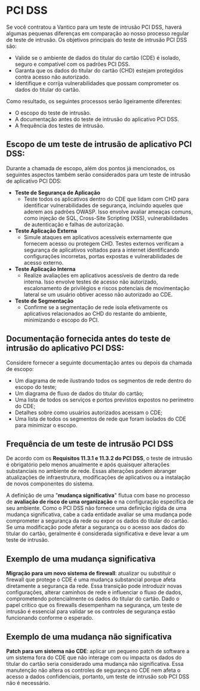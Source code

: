 # PCI DSS

Se você contratou a Vantico para um teste de intrusão PCI DSS, haverá algumas pequenas diferenças em comparação ao nosso processo regular de teste de intrusão. Os objetivos principais do teste de intrusão PCI DSS são:

* Valide se o ambiente de dados do titular do cartão (CDE) é isolado, seguro e compatível com os padrões PCI DSS.
* Garanta que os dados do titular do cartão (CHD) estejam protegidos contra acesso não autorizado.
* Identifique e corrija vulnerabilidades que possam comprometer os dados do titular do cartão.

Como resultado, os seguintes processos serão ligeiramente diferentes:

* O escopo do teste de intrusão.
* A documentação antes do teste de intrusão do aplicativo PCI DSS.
* A frequência dos testes de intrusão.



## Escopo de um teste de intrusão de aplicativo PCI DSS:

Durante a chamada de escopo, além dos pontos já mencionados, os seguintes aspectos também serão considerados para um teste de intrusão de aplicativo PCI DDS:

* **Teste de Segurança de Aplicação**
  * Teste todos os aplicativos dentro do CDE que lidam com CHD para identificar vulnerabilidades de segurança, incluindo aqueles que aderem aos padrões OWASP. Isso envolve avaliar ameaças comuns, como injeção de SQL, Cross-Site Scripting (XSS), vulnerabilidades de autenticação e falhas de autorização.
* **Teste Aplicação Externa**
  * Simule ataques em aplicativos acessíveis externamente que fornecem acesso ou protegem CHD. Testes externos verificam a segurança de aplicativos voltados para a internet identificando configurações incorretas, portas expostas e vulnerabilidades de acesso externo.
* **Teste Aplicação Interna**
  * Realize avaliações em aplicativos acessíveis de dentro da rede interna. Isso envolve testes de acesso não autorizado, escalonamento de privilégios e riscos potenciais de movimentação lateral se um usuário obtiver acesso não autorizado ao CDE.
* **Teste de Segmentação**
  * Confirme se a segmentação de rede isola efetivamente os aplicativos relacionados ao CHD do restante do ambiente, minimizando o escopo do PCI.



## Documentação fornecida antes do teste de intrusão do aplicativo PCI DSS:

Considere fornecer a seguinte documentação antes ou depois da chamada de escopo:

* Um diagrama de rede ilustrando todos os segmentos de rede dentro do escopo do teste;
* Um diagrama de fluxo de dados do titular do cartão;
* Uma lista de todos os serviços e portos previstos expostos no perímetro do CDE;
* Detalhes sobre como usuários autorizados acessam o CDE;
* Uma lista de todos os segmentos de rede que foram isolados do CDE para minimizar o escopo.



## Frequência de um teste de intrusão PCI DSS

De acordo com os **Requisitos 11.3.1 e 11.3.2 do PCI DSS**, o teste de intrusão é obrigatório pelo menos anualmente e após quaisquer alterações substanciais no ambiente de rede. Essas alterações podem abranger atualizações de infraestrutura, modificações de aplicativos ou a instalação de novos componentes do sistema.

A definição de uma "**mudança significativa**" flutua com base no processo de **avaliação de risco de uma organização** e na configuração específica de seu ambiente. Como o PCI DSS não fornece uma definição rígida de uma mudança significativa, cabe a cada entidade avaliar se uma mudança pode comprometer a segurança da rede ou expor os dados do titular do cartão. Se uma modificação pode afetar a segurança ou o acesso aos dados do titular do cartão, geralmente é considerada significativa e deve levar a um teste de intrusão.



## Exemplo de uma mudança significativa

**Migração para um novo sistema de firewall**: atualizar ou substituir o firewall que protege o CDE é uma mudança substancial porque afeta diretamente a segurança da rede. Essa transição pode introduzir novas configurações, alterar caminhos de rede e influenciar o fluxo de dados, comprometendo potencialmente os dados do titular do cartão. Dado o papel crítico que os firewalls desempenham na segurança, um teste de intrusão é essencial para validar se os controles de segurança estão funcionando conforme o esperado.



## Exemplo de uma mudança não significativa

**Patch para um sistema não CDE**: aplicar um pequeno patch de software a um sistema fora do CDE que não interage com ou impacta os dados do titular do cartão seria considerado uma mudança não significativa. Essa manutenção não altera os controles de segurança no CDE nem afeta o acesso a dados confidenciais, portanto, um teste de intrusão sob PCI DSS não é necessário.

